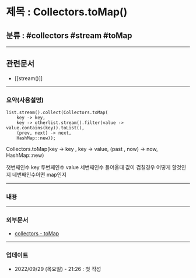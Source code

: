# 제목 : Collectors.toMap()

## 분류 : #collectors #stream #toMap

---
## 관련문서
- [[stream()]]
 ----
### 요약(사용설명)
```
list.stream().collect(Collectors.toMap(
	key -> key,
	key -> otherlist.stream().filter(value -> value.contains(key)).toList(),
	(prev, next) -> next,
	HashMap::new));

```

Collectors.toMap(key -> key , key -> value, (past , now) -> now, HashMap::new)

첫번째인수 key
두번째인수 value
세번째인수 들어올때 값이 겹칠경우 어떻게 할것인지
네번째인수어떤 map인지
	
---
### 내용

----
### 외부문서
- [collectors - toMap](https://kapentaz.github.io/java/Collectors.toMap%EC%9D%80-NPE-%EC%A3%BC%EC%9D%98%EA%B0%80-%ED%95%84%EC%9A%94%ED%95%98%EB%8B%A4/#)

----
### 업데이트
-  2022/09/29 (목요일) - 21:26 : 첫 작성








